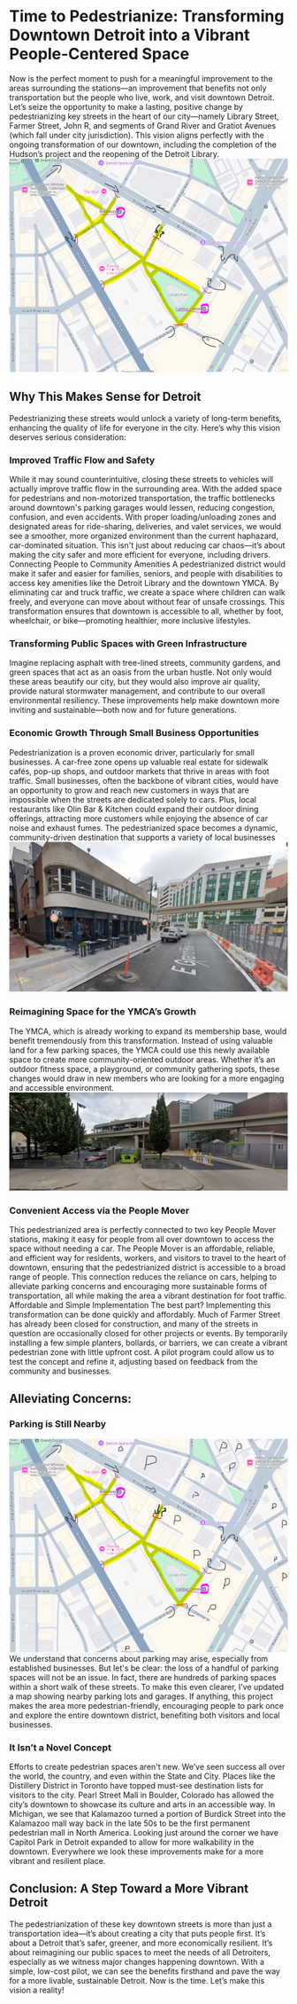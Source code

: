 # Time to Pedestrianize: Transforming Downtown Detroit into a Vibrant People-Centered Space
Now is the perfect moment to push for a meaningful improvement to the areas surrounding the stations—an improvement that benefits not only transportation but the people who live, work, and visit downtown Detroit.
Let’s seize the opportunity to make a lasting, positive change by pedestrianizing key streets in the heart of our city—namely Library Street, Farmer Street, John R, and segments of Grand River and Gratiot Avenues (which fall under city jurisdiction). This vision aligns perfectly with the ongoing transformation of our downtown, including the completion of the Hudson’s project and the reopening of the Detroit Library.
![](/images/map-overview-downtown-detroit.PNG "map view of streets to close")
## Why This Makes Sense for Detroit
Pedestrianizing these streets would unlock a variety of long-term benefits, enhancing the quality of life for everyone in the city. Here’s why this vision deserves serious consideration:
### Improved Traffic Flow and Safety
While it may sound counterintuitive, closing these streets to vehicles will actually improve traffic flow in the surrounding area. With the added space for pedestrians and non-motorized transportation, the traffic bottlenecks around downtown's parking garages would lessen, reducing congestion, confusion, and even accidents. With proper loading/unloading zones and designated areas for ride-sharing, deliveries, and valet services, we would see a smoother, more organized environment than the current haphazard, car-dominated situation. This isn't just about reducing car chaos—it’s about making the city safer and more efficient for everyone, including drivers.
Connecting People to Community Amenities
A pedestrianized district would make it safer and easier for families, seniors, and people with disabilities to access key amenities like the Detroit Library and the downtown YMCA. By eliminating car and truck traffic, we create a space where children can walk freely, and everyone can move about without fear of unsafe crossings. This transformation ensures that downtown is accessible to all, whether by foot, wheelchair, or bike—promoting healthier, more inclusive lifestyles.
### Transforming Public Spaces with Green Infrastructure
Imagine replacing asphalt with tree-lined streets, community gardens, and green spaces that act as an oasis from the urban hustle. Not only would these areas beautify our city, but they would also improve air quality, provide natural stormwater management, and contribute to our overall environmental resiliency. These improvements help make downtown more inviting and sustainable—both now and for future generations.
### Economic Growth Through Small Business Opportunities
Pedestrianization is a proven economic driver, particularly for small businesses. A car-free zone opens up valuable real estate for sidewalk cafés, pop-up shops, and outdoor markets that thrive in areas with foot traffic. Small businesses, often the backbone of vibrant cities, would have an opportunity to grow and reach new customers in ways that are impossible when the streets are dedicated solely to cars. Plus, local restaurants like Olin Bar & Kitchen could expand their outdoor dining offerings, attracting more customers while enjoying the absence of car noise and exhaust fumes. The pedestrianized space becomes a dynamic, community-driven destination that supports a variety of local businesses
![](/images/streetview-downtown-detroit-grandriver.PNG "Looking at Olin Bar & Kitchen from Grand River in downtown Detroit")
### Reimagining Space for the YMCA’s Growth
The YMCA, which is already working to expand its membership base, would benefit tremendously from this transformation. Instead of using valuable land for a few parking spaces, the YMCA could use this newly available space to create more community-oriented outdoor areas. Whether it’s an outdoor fitness space, a playground, or community gathering spots, these changes would draw in new members who are looking for a more engaging and accessible environment.
![](/images/downtown-ymca-streetview.PNG "Downtown streetview on Farmer St looking at the YMCA")
### Convenient Access via the People Mover
This pedestrianized area is perfectly connected to two key People Mover stations, making it easy for people from all over downtown to access the space without needing a car. The People Mover is an affordable, reliable, and efficient way for residents, workers, and visitors to travel to the heart of downtown, ensuring that the pedestrianized district is accessible to a broad range of people. This connection reduces the reliance on cars, helping to alleviate parking concerns and encouraging more sustainable forms of transportation, all while making the area a vibrant destination for foot traffic.
Affordable and Simple Implementation
The best part? Implementing this transformation can be done quickly and affordably. Much of Farmer Street has already been closed for construction, and many of the streets in question are occasionally closed for other projects or events. By temporarily installing a few simple planters, bollards, or barriers, we can create a vibrant pedestrian zone with little upfront cost. A pilot program could allow us to test the concept and refine it, adjusting based on feedback from the community and businesses.
## Alleviating Concerns: 
### Parking is Still Nearby
![](/images/map-overview-downtown-detroit-with-parking.PNG "map view of streets and identified parking")
We understand that concerns about parking may arise, especially from established businesses. But let's be clear: the loss of a handful of parking spaces will not be an issue. In fact, there are hundreds of parking spaces within a short walk of these streets. To make this even clearer, I’ve updated a map showing nearby parking lots and garages. If anything, this project makes the area more pedestrian-friendly, encouraging people to park once and explore the entire downtown district, benefiting both visitors and local businesses.
### It Isn’t a Novel Concept
Efforts to create pedestrian spaces aren't new. We’ve seen success all over the world, the country, and even within the State and City. Places like the Distillery District in Toronto have topped must-see destination lists for visitors to the city. Pearl Street Mall in Boulder, Colorado has allowed the city’s downtown to showcase its culture and arts in an accessible way. In Michigan, we see that Kalamazoo turned a portion of Burdick Street into the Kalamazoo mall way back in the late 50s to be the first permanent pedestrian mall in North America. Looking just around the corner we have Capitol Park in Detroit expanded to allow for more walkability in the downtown. Everywhere we look these improvements make for a more vibrant and resilient place. 
## Conclusion: A Step Toward a More Vibrant Detroit
The pedestrianization of these key downtown streets is more than just a transportation idea—it’s about creating a city that puts people first. It’s about a Detroit that’s safer, greener, and more economically resilient. It’s about reimagining our public spaces to meet the needs of all Detroiters, especially as we witness major changes happening downtown. With a simple, low-cost pilot, we can see the benefits firsthand and pave the way for a more livable, sustainable Detroit.
Now is the time. Let’s make this vision a reality!

